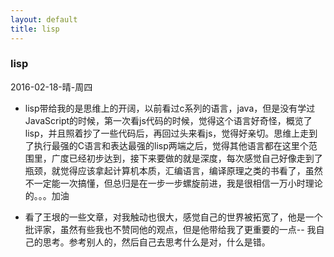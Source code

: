 ```yaml
---
layout: default
title: lisp
---
```


### lisp
2016-02-18-晴-周四

+ lisp带给我的是思维上的开阔，以前看过c系列的语言，java，但是没有学过JavaScript的时候，第一次看js代码的时候，觉得这个语言好奇怪，概览了lisp，并且照着抄了一些代码后，再回过头来看js，觉得好亲切。思维上走到了执行最强的C语言和表达最强的lisp两端之后，觉得其他语言都在这里个范围里，广度已经初步达到，接下来要做的就是深度，每次感觉自己好像走到了瓶颈，就觉得应该拿起计算机本质，汇编语言，编译原理之类的书看了，虽然不一定能一次搞懂，但总归是在一步一步螺旋前进，我是很相信一万小时理论的。。。加油

+ 看了王垠的一些文章，对我触动也很大，感觉自己的世界被拓宽了，他是一个批评家，虽然有些我也不赞同他的观点，但是他带给我了更重要的一点-- 我自己的思考。参考别人的，然后自己去思考什么是对，什么是错。

